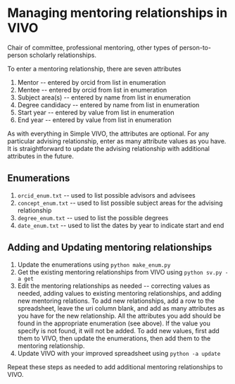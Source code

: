 # Managing mentoring relationships in VIVO

Chair of committee, professional mentoring, other types of person-to-person scholarly relationships.

To enter a mentoring relationship, there are seven attributes

1.  Mentor -- entered by orcid from list in enumeration
1.  Mentee -- entered by orcid from list in enumeration
1.  Subject area(s) -- entered by name from list in enumeration
1.  Degree candidacy -- entered by name from list in enumeration
1.  Start year -- entered by value from list in enumeration
1.  End year -- entered by value from list in enumeration

As with everything in Simple VIVO, the attributes are optional.  For any particular advising relationship,
enter as many attribute values as you have.  It is straightforward to update the advising relationship
with additional attributes in the future.

## Enumerations

1. `orcid_enum.txt` -- used to list possible advisors and advisees
1. `concept_enum.txt` -- used to list possible subject areas for the advising relationship
1. `degree_enum.txt` -- used to list the possible degrees
1. `date_enum.txt` -- used to list the dates by year to indicate start and end

## Adding and Updating mentoring relationships

1. Update the enumerations using `python make_enum.py`
1. Get the existing mentoring relationships from VIVO using `python sv.py -a get`
1. Edit the mentoring relationships as needed -- correcting values as needed, adding values to existing
mentoring relationships, and adding new mentoring relations.  To add new relationships, add a row to the
spreadsheet, leave the uri column blank, and add as many attributes as you have for the new relationship.
All the attributes you add should be found in the appropriate enumeration (see above).  If the value
you specify is not found, it will not be added.  To add new values, first add them to VIVO, then update
the enumerations, then add them to the mentoring relationship.
1. Update VIVO with your improved spreadsheet using `python -a update`

Repeat these steps as needed to add additional mentoring relationships to VIVO.

